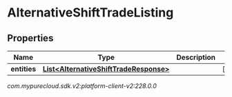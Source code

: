 # AlternativeShiftTradeListing


## Properties

| Name | Type | Description | Notes |
| ------------ | ------------- | ------------- | ------------- |
| **entities** | [**List&lt;AlternativeShiftTradeResponse&gt;**](AlternativeShiftTradeResponse) |  |  [optional] |




_com.mypurecloud.sdk.v2:platform-client-v2:228.0.0_
